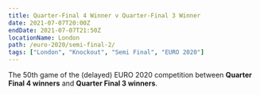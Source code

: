 ```yaml
---
title: Quarter-Final 4 Winner v Quarter-Final 3 Winner
date: 2021-07-07T20:00Z
endDate: 2021-07-07T21:50Z
locationName: London
path: /euro-2020/semi-final-2/
tags: ["London", "Knockout", "Semi Final", "EURO 2020"]
---
```


The 50th game of the (delayed) EURO 2020 competition between **Quarter Final 4 winners** and **Quarter Final 3 winners**.